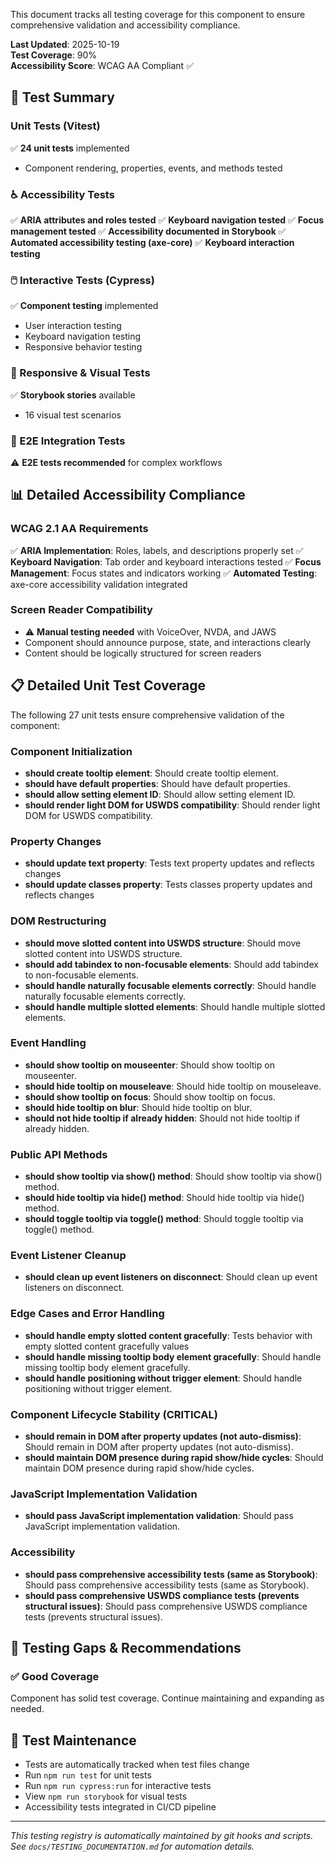 
This document tracks all testing coverage for this component to ensure comprehensive validation and accessibility compliance.

**Last Updated**: 2025-10-19  
**Test Coverage**: 90%  
**Accessibility Score**: WCAG AA Compliant ✅

## 🧪 Test Summary

### Unit Tests (Vitest)

✅ **24 unit tests** implemented

- Component rendering, properties, events, and methods tested

### ♿ Accessibility Tests

✅ **ARIA attributes and roles tested**
✅ **Keyboard navigation tested**
✅ **Focus management tested**
✅ **Accessibility documented in Storybook**
✅ **Automated accessibility testing (axe-core)**
✅ **Keyboard interaction testing**

### 🖱️ Interactive Tests (Cypress)

✅ **Component testing** implemented

- User interaction testing
- Keyboard navigation testing
- Responsive behavior testing

### 📱 Responsive & Visual Tests

✅ **Storybook stories** available

- 16 visual test scenarios

### 🔧 E2E Integration Tests

⚠️ **E2E tests recommended** for complex workflows

## 📊 Detailed Accessibility Compliance

### WCAG 2.1 AA Requirements

✅ **ARIA Implementation**: Roles, labels, and descriptions properly set
✅ **Keyboard Navigation**: Tab order and keyboard interactions tested
✅ **Focus Management**: Focus states and indicators working
✅ **Automated Testing**: axe-core accessibility validation integrated

### Screen Reader Compatibility

- ⚠️ **Manual testing needed** with VoiceOver, NVDA, and JAWS
- Component should announce purpose, state, and interactions clearly
- Content should be logically structured for screen readers



















## 📋 Detailed Unit Test Coverage

The following 27 unit tests ensure comprehensive validation of the component:

### Component Initialization
- **should create tooltip element**: Should create tooltip element.
- **should have default properties**: Should have default properties.
- **should allow setting element ID**: Should allow setting element ID.
- **should render light DOM for USWDS compatibility**: Should render light DOM for USWDS compatibility.

### Property Changes
- **should update text property**: Tests text property updates and reflects changes
- **should update classes property**: Tests classes property updates and reflects changes

### DOM Restructuring
- **should move slotted content into USWDS structure**: Should move slotted content into USWDS structure.
- **should add tabindex to non-focusable elements**: Should add tabindex to non-focusable elements.
- **should handle naturally focusable elements correctly**: Should handle naturally focusable elements correctly.
- **should handle multiple slotted elements**: Should handle multiple slotted elements.

### Event Handling
- **should show tooltip on mouseenter**: Should show tooltip on mouseenter.
- **should hide tooltip on mouseleave**: Should hide tooltip on mouseleave.
- **should show tooltip on focus**: Should show tooltip on focus.
- **should hide tooltip on blur**: Should hide tooltip on blur.
- **should not hide tooltip if already hidden**: Should not hide tooltip if already hidden.

### Public API Methods
- **should show tooltip via show() method**: Should show tooltip via show() method.
- **should hide tooltip via hide() method**: Should hide tooltip via hide() method.
- **should toggle tooltip via toggle() method**: Should toggle tooltip via toggle() method.

### Event Listener Cleanup
- **should clean up event listeners on disconnect**: Should clean up event listeners on disconnect.

### Edge Cases and Error Handling
- **should handle empty slotted content gracefully**: Tests behavior with empty slotted content gracefully values
- **should handle missing tooltip body element gracefully**: Should handle missing tooltip body element gracefully.
- **should handle positioning without trigger element**: Should handle positioning without trigger element.

### Component Lifecycle Stability (CRITICAL)
- **should remain in DOM after property updates (not auto-dismiss)**: Should remain in DOM after property updates (not auto-dismiss).
- **should maintain DOM presence during rapid show/hide cycles**: Should maintain DOM presence during rapid show/hide cycles.

### JavaScript Implementation Validation
- **should pass JavaScript implementation validation**: Should pass JavaScript implementation validation.

### Accessibility
- **should pass comprehensive accessibility tests (same as Storybook)**: Should pass comprehensive accessibility tests (same as Storybook).
- **should pass comprehensive USWDS compliance tests (prevents structural issues)**: Should pass comprehensive USWDS compliance tests (prevents structural issues).


## 🚨 Testing Gaps & Recommendations

### ✅ Good Coverage

Component has solid test coverage. Continue maintaining and expanding as needed.

## 📝 Test Maintenance

- Tests are automatically tracked when test files change
- Run `npm run test` for unit tests
- Run `npm run cypress:run` for interactive tests
- View `npm run storybook` for visual tests
- Accessibility tests integrated in CI/CD pipeline

---

_This testing registry is automatically maintained by git hooks and scripts._  
_See `docs/TESTING_DOCUMENTATION.md` for automation details._

